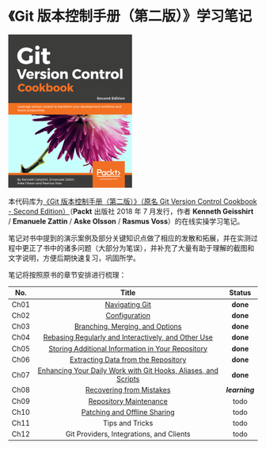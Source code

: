 # 《Git 版本控制手册（第二版）》学习笔记

![book cover](./assets/cover.png)

本代码库为[《Git 版本控制手册（第二版）》（原名 Git Version Control Cookbook - Second Edition）](https://www.packtpub.com/product/git-version-control-cookbook-second-edition/9781789137545)（**Packt** 出版社 2018 年 7 月发行，作者 **Kenneth Geisshirt** / **Emanuele Zattin** / **Aske Olsson** / **Rasmus Voss**）的在线实操学习笔记。

笔记对书中提到的演示案例及部分关键知识点做了相应的发散和拓展，并在实测过程中更正了书中的诸多问题（大部分为笔误），并补充了大量有助于理解的截图和文字说明，方便后期快速复习，巩固所学。

笔记将按照原书的章节安排进行梳理：

| No.  |                            Title                             |     Status     |
| :--: | :----------------------------------------------------------: | :------------: |
| Ch01 |                 [Navigating Git](./Ch01.md)                  |    **done**    |
| Ch02 |                  [Configuration](./Ch02.md)                  |    **done**    |
| Ch03 |         [Branching, Merging, and Options](./Ch03.md)         |    **done**    |
| Ch04 | [Rebasing Regularly and Interactively, and Other Use](./Ch04.md) |    **done**    |
| Ch05 | [Storing Additional Information in Your Repository](./Ch05.md) |    **done**    |
| Ch06 |       [Extracting Data from the Repository](./Ch06.md)       |    **done**    |
| Ch07 | [Enhancing Your Daily Work with Git Hooks, Aliases, and Scripts](./Ch07.md) |    **done**    |
| Ch08 |            [Recovering from Mistakes](./Ch08.md)             | ***learning*** |
| Ch09 |             [Repository Maintenance](./Ch09.md)              |      todo      |
| Ch10 |          [Patching and Offline Sharing](./Ch10.md)           |      todo      |
| Ch11 |                       Tips and Tricks                        |      todo      |
| Ch12 |           Git Providers, Integrations, and Clients           |      todo      |





